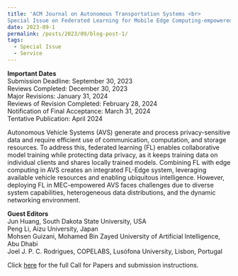 ```yaml
---
title: 'ACM Journal on Autonomous Transportation Systems <br>
Special Issue on Federated Learning for Mobile Edge Computing-empowered Autonomous Vehicle Systems'
date: 2023-09-1
permalink: /posts/2023/09/blog-post-1/
tags:
  - Special Issue
  - Service
---
```


**Important Dates** <br>
Submission Deadline: September 30, 2023 <br>
Reviews Completed: December 30, 2023 <br>
Major Revisions: January 31, 2024 <br>
Reviews of Revision Completed: February 28, 2024 <br>
Notification of Final Acceptance: March 31, 2024 <br>
Tentative Publication: April 2024

Autonomous Vehicle Systems (AVS) generate and process privacy-sensitive data and require efficient use of communication, computation, and storage resources. To address this, federated learning (FL) enables collaborative model training while protecting data privacy, as it keeps training data on individual clients and shares locally trained models. Combining FL with edge computing in AVS creates an integrated FL-Edge system, leveraging available vehicle resources and enabling ubiquitous intelligence. However, deploying FL in MEC-empowered AVS faces challenges due to diverse system capabilities, heterogeneous data distributions, and the dynamic networking environment.

**Guest Editors** <br>
Jun Huang, South Dakota State University, USA <br>
Peng Li, Aizu University, Japan <br>
Mohsen Guizani, Mohamed Bin Zayed University of Artificial Intelligence, Abu Dhabi <br>
Joel J. P. C. Rodrigues, COPELABS, Lusófona University, Lisbon, Portugal

Click [here](https://dl.acm.org/pb-assets/static_journal_pages/jats/pdf/CfP-JATS-SI-Federated-Learning-Mobile-Edge-Computing-Empowered-Autonomous-Vehicle-Systems-1688151913487.pdf) for the full Call for Papers and submission instructions.
